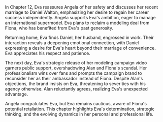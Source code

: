 In Chapter 12, Eva reassures Angela of her safety and discusses her recent marriage to Daniel Walton, emphasizing her desire to regain her career success independently. Angela supports Eva's ambition, eager to manage an international supermodel. Eva plans to reclaim a modeling deal from Fiona, who has benefited from Eva's past generosity. 

Returning home, Eva finds Daniel, her husband, engrossed in work. Their interaction reveals a deepening emotional connection, with Daniel expressing a desire for Eva's heart beyond their marriage of convenience. Eva appreciates his respect and patience.

The next day, Eva's strategic release of her modeling campaign video garners public support, overshadowing Alan and Fiona's scandal. Her professionalism wins over fans and prompts the campaign brand to reconsider her as their ambassador instead of Fiona. Despite Alan's objections, the brand insists on Eva, threatening to sever ties with his agency otherwise. Alan reluctantly agrees, realizing Eva's unexpected advantage.

Angela congratulates Eva, but Eva remains cautious, aware of Fiona's potential retaliation. This chapter highlights Eva's determination, strategic thinking, and the evolving dynamics in her personal and professional life.